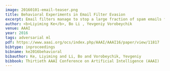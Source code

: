 ```yaml
---
image: 20160101-email-teaser.png
title: Behavioral Experiments in Email Filter Evasion
excerpt: Email filters manage to stop a large fraction of spam emails from ever reaching users, but spammers and phishers have mastered the art of filter evasion, or manipulating the content of email messages to avoid being filtered. We present a unique behavioral experiment designed to study email filter evasion. Given the widespread use of machine learning methods for distinguishing spam and non-spam, we investigate how human subjects manipulate a spam template to evade a classification-based filter. We find that adding a small amount of noise to a filter significantly reduces the ability of subjects to evade it, observing that noise does not merely have a short-term impact, but also degrades evasion performance in the longer term. Moreover, ...
author: <b>Liyiming Ke</b>, Bo Li , Yevgeniy Vorobeychik
venue: AAAI
year: 2016
tags: adversarial ml
pdf: https://www.aaai.org/ocs/index.php/AAAI/AAAI16/paper/view/11817
bibtype: inproceedings
bibname: ke2016behavioral
bibauthor: Ke, Liyiming and Li, Bo and Vorobeychik, Yevgeniy
bibbook: Thirtieth AAAI Conference on Artificial Intelligence (AAAI)
---
```


